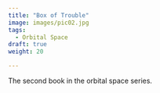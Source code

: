 ```yaml
---
title: "Box of Trouble"
image: images/pic02.jpg
tags:
  - Orbital Space
draft: true
weight: 20

---
```


The second book in the orbital space series. 

